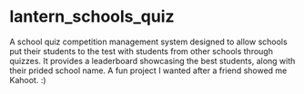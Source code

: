 # lantern_schools_quiz
A school quiz competition management system designed to allow schools put their students to the test with students from other schools through quizzes. It provides a leaderboard showcasing the best students, along with their prided school name. A fun project I wanted after a friend showed me Kahoot. :)
